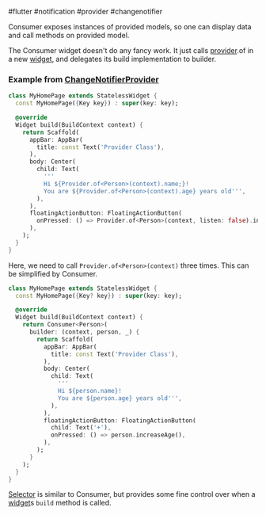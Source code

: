 #flutter #notification #provider #changenotifier 

Consumer exposes instances of provided models, so one can display data and call methods on provided model.

The Consumer widget doesn't do any fancy work. It just calls [provider](/techstack/flutter/provider.md).of in a new [widget](/techstack/flutter/widget.md), and delegates its build implementation to builder.

### Example from [ChangeNotifierProvider](/techstack/flutter/ChangeNotifierProvider.md)
```dart
class MyHomePage extends StatelessWidget {
  const MyHomePage({Key key}) : super(key: key);

  @override
  Widget build(BuildContext context) {
    return Scaffold(
      appBar: AppBar(
        title: const Text('Provider Class'),
      ),
      body: Center(
        child: Text( 
          '''
          Hi ${Provider.of<Person>(context).name;}!
          You are ${Provider.of<Person>(context).age} years old''',
        ),
      ),  
      floatingActionButton: FloatingActionButton(
        onPressed: () => Provider.of<Person>(context, listen: false).increaseAge(),
      ),
    );
  }
}
```
Here, we need to call `Provider.of<Person>(context)` three times. This can be simplified by Consumer.
```dart
class MyHomePage extends StatelessWidget {
  const MyHomePage({Key? key}) : super(key: key);

  @override
  Widget build(BuildContext context) {
    return Consumer<Person>(
      builder: (context, person, _) {
        return Scaffold(
          appBar: AppBar(
            title: const Text('Provider Class'),
          ),
          body: Center(
            child: Text(
              '''
              Hi ${person.name}!
              You are ${person.age} years old''',
            ),
          ),
          floatingActionButton: FloatingActionButton(
            child: Text('+'),
            onPressed: () => person.increaseAge(),
          ),
        );
      }
    );
  }
}
```
[Selector](/techstack/flutter/Selector.md) is similar to Consumer, but provides some fine control over when a [widget](/techstack/flutter/widget.md)s `build` method is called.